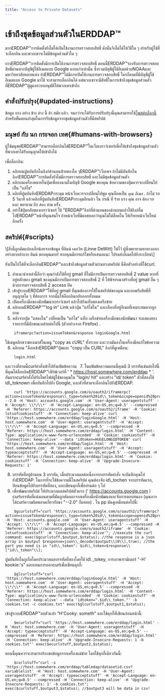 ```yaml
---
title: "Access to Private Datasets"
---
```

# เข้าถึงชุดข้อมูลส่วนตัวในERDDAP™

มากERDDAP™การติดตั้งยังไม่ได้เปิดใช้งานการตรวจสอบสิทธิ์ ดังนั้นจึงไม่ได้ให้วิธีใด ๆ สําหรับผู้ใช้ที่จะล็อกอิน และพวกเขาจะไม่มีข้อมูลส่วนตัวใด ๆ

บางERDDAP™การติดตั้งมีการเปิดใช้งานการตรวจสอบสิทธิ์ ตอนนี้ERDDAP™รองรับการตรวจสอบสิทธิ์ผ่านทางบัญชีผู้ใช้อีเมลแบบ Google แบบเก่าเท่านั้น ซึ่งรวมบัญชีผู้ใช้อีเมลด้วยNOAAและมหาวิทยาลัยหลายแห่ง ถ้าERDDAP™ได้มีการเปิดใช้งานการตรวจสอบสิทธิ์ ใครก็ตามที่มีบัญชีผู้ใช้อีเมลแบบ Google มาใช้ จะสามารถล็อกอินได้ แต่พวกเขาจะมีสิทธิ์ในการเข้าถึงชุดข้อมูลส่วนตัวที่ERDDAP™ผู้ดูแลระบบอนุมัติให้พวกเขาเข้าถึง

## คําสั่งปรับปรุง{#updated-instructions} 

ข้อมูล บาง อย่าง ข้าง ล่าง นี้ ล้า สมัย แล้ว. จนกว่าจะได้รับการปรับปรุงนี้คุณสามารถใช้[โพสต์บล็อกนี้](https://shospital.github.io/blog/posts/blog-post/erddap_private_dataset.html)สําหรับขั้นตอนล่าสุดในการรับข้อมูลจากชุดข้อมูลส่วนตัวที่มีสคริปต์

## มนุษย์ กับ นก กระจอก เทศ{#humans-with-browsers} 

ผู้ใช้มนุษย์ERDDAP™สามารถล็อกอินได้ERDDAP™ในเว็บเบราว์เซอร์เพื่อให้เข้าถึงชุดข้อมูลส่วนตัว ที่พวกเขาได้รับอนุญาตให้เข้าถึงได้

เพื่อล็อกอิน:

1. คลิกบนปูมบันทึกในลิงก์ด้านบนซ้ายของใด ๆERDDAP™เว็บเพจ
ถ้าไม่มีบันทึกในลิงก์ERDDAP™การติดตั้งยังไม่มีการตรวจสอบสิทธิ์ และไม่มีชุดข้อมูลส่วนตัว
     
2. คลิกบนเครื่องหมายในปุ่มเพื่อลงนามในบัญชี Google ของคุณ
ข้อความของปุ่มควรจะเปลี่ยนไปเป็น "แก้ไข"
     
3. คลิกที่ปูมบันทึกERDDAPกระดุม
หน้าเว็บควรจะเปลี่ยนไปพูด คุณล็อคเป็น *คุณ อีเมล* .
ถ้าไม่ รอ 5 วินาที แล้วคลิกที่ปูมบันทึกERDDAPกระดุมอีกแล้ว
ใน กรณี ที่ ร้าย แรง คุณ อาจ ต้อง รอ และ พยายาม อีก สอง สาม ครั้ง.
     
4. อย่าใช้ปุ่มกลับของเบราว์เซอร์ ใช้ "ERDDAP"ลิงก์ที่ด้านบนของด้านบนแล้วใช้ลิงก์อื่นไปERDDAP™หน้าที่คุณสนใจ ถ้าหน้าเว็บที่มีแคชบอกว่าคุณไม่ได้ล็อคใน ให้เรียกหน้าเว็บใหม่อีกครั้ง
     

## สคริปต์{#scripts} 

\\[สิ่งนี้ถูกดัดแปลงเล็กน้อยจากข้อมูล ที่ลินน์ เดอวิท (Linne DeWitt) ให้ไว้ ผู้ซึ่งพยายามหาทางออกอย่างยากลําบาก ลินน์ ขอบคุณมาก&#33;
หากคุณมีการแก้ไขหรือเสนอแนะ โปรดส่งอีเมลไปยังระเบียน\\]

ยังเป็นไปได้ที่จะล็อกอินERDDAP™และเข้าถึงข้อมูลส่วนตัวผ่านทางสคริปต์ นี่คือตัวอย่างที่ใช้curl.

1. คําแนะนําเหล่านี้ถือว่า คุณกําลังใช้ที่อยู่ gmail ที่ไม่มีการเปิดการตรวจสอบสิทธิ์ 2 value หากที่อยู่หลักของ gmail ของคุณมีการเปิดการตรวจสอบสิทธิ์ 2 ที่ ให้พิจารณาสร้างที่อยู่ gmail อื่น ๆ ด้วยการตรวจสอบสิทธิ์ 2 access ปิด
     
2. เข้าสู่ระบบERDDAP™ใช้ที่อยู่ gmail ที่คุณต้องการใช้ในสคริปต์ของคุณ และยอมรับสิทธิ์ที่อนุญาตใด ๆ ที่ต้องการ จากนั้นให้ล็อกอินกลับออกทั้งหมด
     
3. เปิดเครื่องมือของนักพัฒนาเบราว์เซอร์ แล้วไปยังแท็บของเครือข่าย
     
4. คลิกบนERDDAP™"log in" Link แล้วปุ่ม "แก้ไขใน" และเลือกที่อยู่อีเมลที่เหมาะสมหากถูกถาม
     
5. หลังจากปุ่ม "แสดงใน" เปลี่ยนเป็น "แก้ไข" แท็บ เครือข่ายเครื่องมือของนักพัฒนา จะแสดงสองรายการที่มีลักษณะคล้ายต่อไปนี้ (ตัวอย่างจาก Firefox) .
```
    iframerpc?action=issueToken&response loginGoogle.html  
```
ใช้เมนูคลิกขวาของเมาส์ในเมนู "copy as cURL" ทั้งระบบ และวางมันลงในเครื่องมือแก้ไขข้อความ
     
6. คลิกบน "ล็อกเข้าERDDAP"ปุ่มและ "copy เป็น CURL" ลิงก์ที่ดูเหมือน:
```
    login.html  
```
และวางที่สามนี้curlคําสั่งเข้าไปยังแฟ้มข้อความ
     
7. ในแฟ้มข้อความตอนนี้คุณมี 3 บรรทัดเช่นต่อไปนี้ ที่คุณได้ล็อกอินERDDAP™เซิร์ฟเวอร์ที่ ' * https://host.somewhere.com/erddap * '. อันแรกcurlคําสั่งได้รับโพรไฟล์ผู้ใช้ของคุณใน "login/ hit" และสร้าง "id/ token" ตัวที่สองใช้ id\\_toknown เพื่อบันทึกไปยัง Google, และตัวที่สามจะล็อกอินไปยังERDDAP.
```
    curl 'https://accounts.google.com/o/oauth2/iframerpc?action=issueToken&response\\_type=token%20id\\_token&scope=openid%20profile%20email&client\\_id=ABCDEFG.apps.googleusercontent.com&login\\_hint=XXXXXXXXXX&ss\\_domain=https%3A%2F%2Fhost.somewhere.com&origin=https%3A%2F%2Fhost.somewhere.com' --2.0 -H 'Host: accounts.google.com' -H 'User-Agent: useragentstuff' -H 'Accept: \\*/\\*' -H 'Accept-Language: en-US,en;q=0.5' --compressed -H 'Referer: https://accounts.google.com/o/oauth2/iframe' -H 'Cookie: lotsofcookiestuff' -H 'Connection: keep-alive' curl 'https://host.somewhere.com/erddap/loginGoogle.html' -H 'Host: host.somewhere.com' -H 'User-Agent: useragentstuff' -H 'Accept: \\*/\\*' -H 'Accept-Language: en-US,en;q=0.5' --compressed -H 'Referer: https://host.somewhere.com/erddap/login.html' -H 'Content-Type: application/x-www-form-urlencoded' -H 'Cookie: cookiestuff' -H 'Connection: keep-alive' --data 'idtoken=HUGELONGIDTOKEN' curl 'https://host.somewhere.com/erddap/login.html' -H 'Host: host.somewhere.com' -H 'User-Agent: useragentstuff' -H 'Accept: typeacceptstuff' -H 'Accept-Language: en-US,en;q=0.5' --compressed -H 'Referer: https://host.somewhere.com/erddap/login.html' -H 'Cookie: cookiestuff' -H 'Connection: keep-alive' -H 'Upgrade-Insecure-Requests: 1'
```
    
8. บรรทัดที่อยู่ด้านบน 3 บรรทัด, เมื่อประมวลผลต่อเนื่องจากบรรทัดคําสั่ง จะบันทึกคุณไปยังERDDAP. ในการที่จะใช้ข้อความนี้ในสคริปต์ คุณต้องจับ id\\_tochen จากบรรทัดแรก, ป้อนข้อมูลไปยังบรรทัดที่สอง, และเขียนคุกกี้เพื่ออ่านต่อ ๆ ไป
     
9. เพื่อพัฒนาสคริปต์ ให้ประมวลผลสคริปต์ตัวแรก (' https://accounts.google.com )  curlบรรทัดที่แน่นอนตามที่มันถูกคัดลอกจากเครื่องมือนักพัฒนาและจับการตอบสนอง (คุณอาจได้curlความผิดพลาดเกี่ยวกับธง "--2.0" ก็แค่ลบ) . ใน pp มันดูเหมือนต่อไปนี้:
```
    $gcurlstuff="curl 'https://accounts.google.com/o/oauth2/iframerpc?action=issueToken&response\\_type=token%20id\\_token&scope=openid%20profile%20email&client\\_id=ABCDEFG.apps.googleusercontent.com&login\\_hint=XXXXXXXXXX&ss\\_domain=https%3A%2F%2Fhost.somewhere.com&origin=https%3A%2F%2Fhost.somewhere.com' -H 'Host: accounts.google.com' -H 'User-Agent: useragentstuff' -H 'Accept: \\*/\\*' -H 'Accept-Language: en-US,en;q=0.5' --compressed -H 'Referer: https://accounts.google.com/o/oauth2/iframe' -H 'Cookie: lotsofcookiestuff' -H 'Connection: keep-alive'"; //execute the curl command: exec($gcurlstuff,$output,$status); //the response is a json array in $output $response=json\\_decode($output\\[0\\],true); //the part you need is in "id\\_token": $id\\_token=$response\\["id\\_token"\\];
```
ปูมบันทึกในกูเกิ้ลโดยประมวลผลบรรทัดที่สองโดยใช้ id\\ _tokey, การเอาพารามิเตอร์ "-H' kookie:'s" และแทนการบอกcurlเพื่อเขียนคุกกี้:
```
    $glcurlstuff="curl 'https://host.somewhere.com/erddap/loginGoogle.html' -H 'Host: host.somewhere.com' -H 'User-Agent: useragentstuff' -H 'Accept: \\*/\\*' -H 'Accept-Language: en-US,en;q=0.5' --compressed -H 'Referer: https://host.somewhere.com/erddap/login.html' -H 'Content-Type: application/x-www-form-urlencoded' -H 'Cookie: cookiestuff' -H 'Connection: keep-alive' --data 'idtoken=".$id\\_token."' -b cookies.txt -c cookies.txt" exec($glcurlstuff,$output1,$status);
```
เข้าสู่ระบบERDDAP™ลบตัวแปร "H'Cooky: someth" และใช้คุกกี้ที่เขียนก่อนหน้านี้:
```
    $ecurlstuff="curl 'https://host.somewhere.com/erddap/login.html' -H 'Host: host.somewhere.com' -H 'User-Agent: useragentstuff' -H 'Accept: typeacceptstuff' -H 'Accept-Language: en-US,en;q=0.5' --compressed -H 'Referer: https://host.somewhere.com/erddap/login.html' -H 'Connection: keep-alive' -H 'Upgrade-Insecure-Requests: 1 -b cookies.txt"' exec($ecurlstuff,$output2,$status);
```
ตอนนี้คุณควรจะสามารถร้องขอข้อมูลจากเครื่องแม่ข่าย โดยใช้คุกกี้เดียวกันนี้:
```
    $curlstuff="curl -s 'https://host.somewhere.com/erddap/tabledap/datasetid.csv?variablelist' -H 'Host: host.somewhere.com' -H 'User-Agent: useragentstuff' -H 'Accept: typeacceptstuff' -H 'Accept-Language: en-US,en;q=0.5' --compressed -H 'Connection: keep-alive' -H 'Upgrade-Insecure-Requests: 1' -b cookies.txt"; exec($curlstuff,$output3,$status); //$output3 will be data in csv!
```
